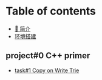 # Table of contents

* [📣 简介](README.md)
* [环境搭建](huan-jing-da-jian.md)

## project#0 C++ primer

* [task#1 Copy on Write Trie](project-0-c++-primer/task-1-copy-on-write-trie.md)
